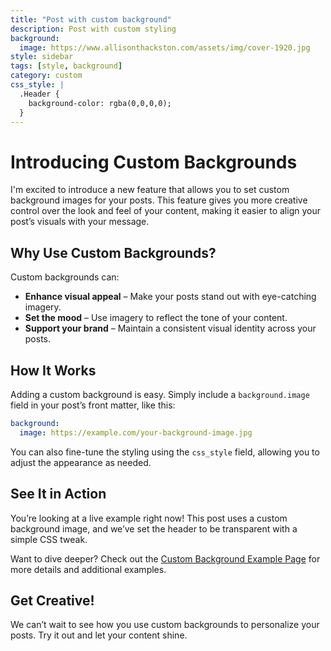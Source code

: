 ```yaml
---
title: "Post with custom background"
description: Post with custom styling
background:
  image: https://www.allisonthackston.com/assets/img/cover-1920.jpg
style: sidebar
tags: [style, background]
category: custom
css_style: |
  .Header {
    background-color: rgba(0,0,0,0);
  }
---
```


# Introducing Custom Backgrounds

I'm excited to introduce a new feature that allows you to set custom background images for your posts. This feature gives you more creative control over the look and feel of your content, making it easier to align your post’s visuals with your message.

## Why Use Custom Backgrounds?

Custom backgrounds can:

- **Enhance visual appeal** – Make your posts stand out with eye-catching imagery.
- **Set the mood** – Use imagery to reflect the tone of your content.
- **Support your brand** – Maintain a consistent visual identity across your posts.

## How It Works

Adding a custom background is easy. Simply include a `background.image` field in your post’s front matter, like this:

```yaml
background:
  image: https://example.com/your-background-image.jpg
```

You can also fine-tune the styling using the `css_style` field, allowing you to adjust the appearance as needed.

## See It in Action

You’re looking at a live example right now! This post uses a custom background image, and we’ve set the header to be transparent with a simple CSS tweak.

Want to dive deeper? Check out the [Custom Background Example Page](../custom-background.md) for more details and additional examples.

## Get Creative!

We can’t wait to see how you use custom backgrounds to personalize your posts. Try it out and let your content shine.
